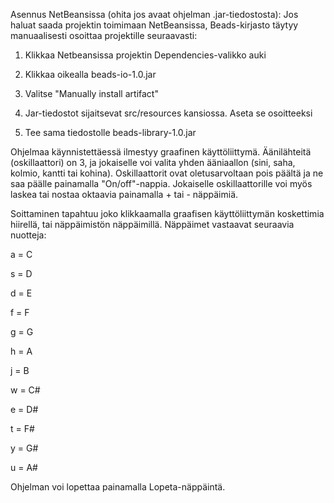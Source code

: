 Asennus NetBeansissa (ohita jos avaat ohjelman .jar-tiedostosta): Jos haluat saada projektin toimimaan NetBeansissa, Beads-kirjasto täytyy manuaalisesti osoittaa projektille seuraavasti:

1) Klikkaa Netbeansissa projektin Dependencies-valikko auki 

2) Klikkaa oikealla beads-io-1.0.jar 

3) Valitse "Manually install artifact" 

4) Jar-tiedostot sijaitsevat src/resources kansiossa. Aseta se osoitteeksi 

5) Tee sama tiedostolle beads-library-1.0.jar

Ohjelmaa käynnistettäessä ilmestyy graafinen käyttöliittymä. Äänilähteitä (oskillaattori) on 3, ja jokaiselle voi valita yhden ääniaallon (sini, saha, kolmio, kantti tai kohina). Oskillaattorit ovat oletusarvoltaan pois päältä ja ne saa päälle painamalla "On/off"-nappia. Jokaiselle oskillaattorille voi myös laskea tai nostaa oktaavia painamalla + tai - näppäimiä.

Soittaminen tapahtuu joko klikkaamalla graafisen käyttöliittymän koskettimia hiirellä, tai näppäimistön näppäimillä. Näppäimet vastaavat seuraavia nuotteja:

a = C

s = D

d = E

f = F

g = G

h = A

j = B

w = C#

e = D#

t = F#

y = G#

u = A#

Ohjelman voi lopettaa painamalla Lopeta-näppäintä.


